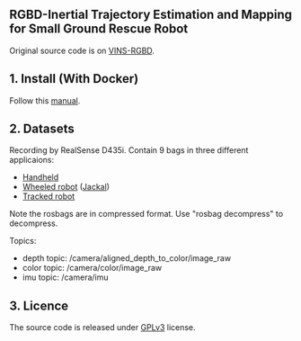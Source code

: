 ## RGBD-Inertial Trajectory Estimation and Mapping for Small Ground Rescue Robot
Original source code is on [VINS-RGBD](https://github.com/STAR-Center/VINS-RGBD.git).

## 1. Install (With Docker)
Follow this [manual](https://github.com/Lab-of-AI-and-Robotics/Lair_Code_Implementation_Manual/blob/main/manual/VINS_RGBD.md).

## 2. Datasets
Recording by RealSense D435i. Contain 9 bags in three different applicaions:
+ [Handheld](https://star-center.shanghaitech.edu.cn/seafile/d/0ea45d1878914077ade5/)
+ [Wheeled robot](https://star-center.shanghaitech.edu.cn/seafile/d/78c0375114854774b521/) ([Jackal](https://www.clearpathrobotics.com/jackal-small-unmanned-ground-vehicle/))
+ [Tracked robot](https://star-center.shanghaitech.edu.cn/seafile/d/f611fc44df0c4b3d936d/)

Note the rosbags are in compressed format. Use "rosbag decompress" to decompress.

Topics:
+ depth topic: /camera/aligned_depth_to_color/image_raw
+ color topic: /camera/color/image_raw
+ imu topic: /camera/imu


## 3. Licence
The source code is released under [GPLv3](http://www.gnu.org/licenses/) license.
